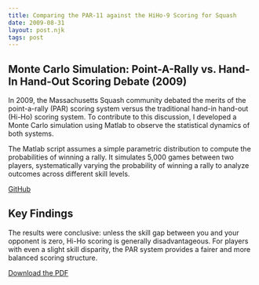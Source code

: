 ```yaml
---
title: Comparing the PAR-11 against the HiHo-9 Scoring for Squash
date: 2009-08-31
layout: post.njk
tags: post
---
```


## Monte Carlo Simulation: Point-A-Rally vs. Hand-In Hand-Out Scoring Debate (2009)

In 2009, the Massachusetts Squash community debated the merits of the point-a-rally (PAR) scoring system versus the traditional hand-in hand-out (Hi-Ho) scoring system. To contribute to this discussion, I developed a Monte Carlo simulation using Matlab to observe the statistical dynamics of both systems.

The Matlab script assumes a simple parametric distribution to compute the probabilities of winning a rally. It simulates 5,000 games between two players, systematically varying the probability of winning a rally to analyze outcomes across different skill levels.

[GitHub](https://github.com/ckulasekaran/PAR-11-vs-HiHo-9-Scoring-for-Squash)

## Key Findings

The results were conclusive: unless the skill gap between you and your opponent is zero, Hi-Ho scoring is generally disadvantageous. For players with even a slight skill disparity, the PAR system provides a fairer and more balanced scoring structure.

[Download the PDF](/assets/pdf/par-11-vs-hiho-9-squash.pdf)